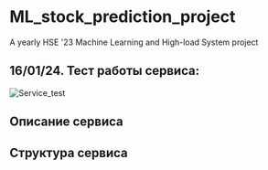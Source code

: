 # ML_stock_prediction_project
A yearly HSE '23 Machine Learning and High-load System project

## 16/01/24. Тест работы сервиса: 

![Service_test](https://github.com/ADBondarenko/ML_stock_prediction_project/blob/main/app_testing_files/240116_GIF_test.gif)

## Описание сервиса 




## Структура сервиса
